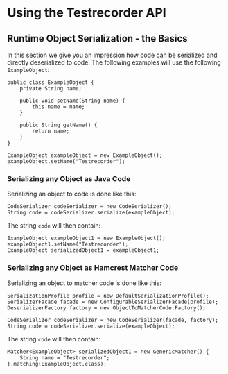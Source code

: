 Using the Testrecorder API
==========================

## Runtime Object Serialization - the Basics

In this section we give you an impression how code can be serialized and directly deserialized to code. The following examples will use the following `ExampleObject`:

    public class ExampleObject {
        private String name;
    
        public void setName(String name) {
            this.name = name;
        }
    
        public String getName() {
            return name;
        }
    }
    
    ExampleObject exampleObject = new ExampleObject();
    exampleObject.setName("Testrecorder");

### Serializing any Object as Java Code

Serializing an object to code is done like this:

    CodeSerializer codeSerializer = new CodeSerializer();
    String code = codeSerializer.serialize(exampleObject);

The string `code` will then contain:

    ExampleObject exampleObject1 = new ExampleObject();
    exampleObject1.setName("Testrecorder");
    ExampleObject serializedObject1 = exampleObject1;


### Serializing any Object as Hamcrest Matcher Code

Serializing an object to matcher code  is done like this:

    SerializationProfile profile = new DefaultSerializationProfile();
    SerializerFacade facade = new ConfigurableSerializerFacade(profile);
    DeserializerFactory factory = new ObjectToMatcherCode.Factory();
                    
    CodeSerializer codeSerializer = new CodeSerializer(facade, factory);
    String code = codeSerializer.serialize(exampleObject);

The string `code` will then contain:

    Matcher<ExampleObject> serializedObject1 = new GenericMatcher() {
        String name = "Testrecorder";
    }.matching(ExampleObject.class);

